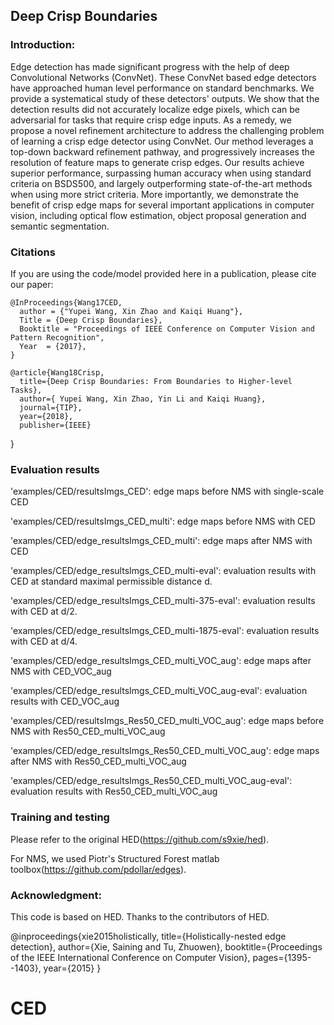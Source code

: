 ## Deep Crisp Boundaries

### Introduction:

Edge detection has made significant progress with the help of deep Convolutional Networks (ConvNet). These ConvNet based edge detectors have approached human level performance on standard benchmarks. We provide a systematical study of these detectors' outputs. We show that the detection results did not accurately localize edge pixels, which can be adversarial for tasks that require crisp edge inputs. As a remedy, we propose a novel refinement architecture to address the challenging problem of learning a crisp edge detector using ConvNet. Our method leverages a top-down backward refinement pathway, and progressively increases the resolution of feature maps to generate crisp edges. Our results achieve superior performance, surpassing human accuracy when using standard criteria on BSDS500, and largely outperforming state-of-the-art methods when using more strict criteria. More importantly, we demonstrate the benefit of crisp edge maps for several important applications in computer vision, including optical flow estimation, object proposal generation and semantic segmentation.


### Citations

If you are using the code/model provided here in a publication, please cite our paper:

    @InProceedings{Wang17CED,
      author = {"Yupei Wang, Xin Zhao and Kaiqi Huang"},
      Title = {Deep Crisp Boundaries},
      Booktitle = "Proceedings of IEEE Conference on Computer Vision and Pattern Recognition",
      Year  = {2017},
    }
    
    @article{Wang18Crisp,
      title={Deep Crisp Boundaries: From Boundaries to Higher-level Tasks},
      author={ Yupei Wang, Xin Zhao, Yin Li and Kaiqi Huang},
      journal={TIP},
      year={2018},
      publisher={IEEE}
}



### Evaluation results
'examples/CED/resultsImgs_CED': edge maps before NMS with single-scale CED

'examples/CED/resultsImgs_CED_multi': edge maps before NMS with CED

'examples/CED/edge_resultsImgs_CED_multi': edge maps after NMS with CED

'examples/CED/edge_resultsImgs_CED_multi-eval': evaluation results with CED at standard maximal permissible distance d.

'examples/CED/edge_resultsImgs_CED_multi-375-eval': evaluation results with CED at d/2.

'examples/CED/edge_resultsImgs_CED_multi-1875-eval': evaluation results with CED at d/4.

'examples/CED/edge_resultsImgs_CED_multi_VOC_aug': edge maps after NMS with CED_VOC_aug

'examples/CED/edge_resultsImgs_CED_multi_VOC_aug-eval': evaluation results with CED_VOC_aug

'examples/CED/resultsImgs_Res50_CED_multi_VOC_aug': edge maps before NMS with Res50_CED_multi_VOC_aug

'examples/CED/edge_resultsImgs_Res50_CED_multi_VOC_aug': edge maps after NMS with Res50_CED_multi_VOC_aug

'examples/CED/edge_resultsImgs_Res50_CED_multi_VOC_aug-eval': evaluation results with Res50_CED_multi_VOC_aug

### Training and testing
Please refer to the original HED(https://github.com/s9xie/hed).
 
For NMS, we used Piotr's Structured Forest matlab toolbox(https://github.com/pdollar/edges). 


### Acknowledgment: 
This code is based on HED. Thanks to the contributors of HED.

@inproceedings{xie2015holistically,
  title={Holistically-nested edge detection},
  author={Xie, Saining and Tu, Zhuowen},
  booktitle={Proceedings of the IEEE International Conference on Computer Vision},
  pages={1395--1403},
  year={2015}
}


# CED

